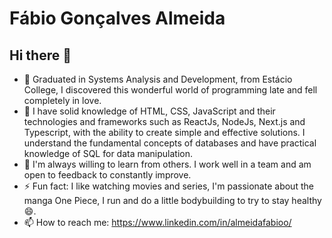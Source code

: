 # Fábio Gonçalves Almeida

## Hi there 👋

- 🔭 Graduated in Systems Analysis and Development, from Estácio College, I discovered this wonderful world of programming late and fell completely in love.
- 🌱 I have solid knowledge of HTML, CSS, JavaScript and their technologies and frameworks such as ReactJs, NodeJs, Next.js and Typescript, with the ability to create simple and effective solutions. I understand the fundamental concepts of databases and have practical knowledge of SQL for data manipulation.
- 👯 I'm always willing to learn from others. I work well in a team and am open to feedback to constantly improve.
- ⚡ Fun fact: I like watching movies and series, I'm passionate about the manga One Piece, I run and do a little bodybuilding to try to stay healthy 😄.
- 📫 How to reach me: <https://www.linkedin.com/in/almeidafabioo/>
